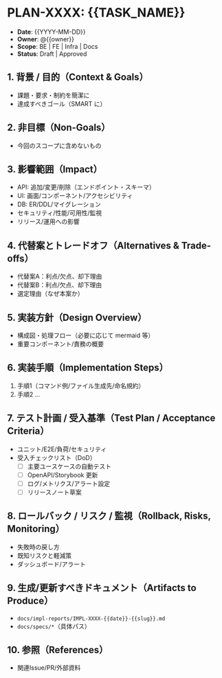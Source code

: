 # PLAN-XXXX: {{TASK_NAME}}

- **Date**: {{YYYY-MM-DD}}
- **Owner**: @{{owner}}
- **Scope**: BE | FE | Infra | Docs
- **Status**: Draft | Approved

## 1. 背景 / 目的（Context & Goals）
- 課題・要求・制約を簡潔に
- 達成すべきゴール（SMART に）

## 2. 非目標（Non-Goals）
- 今回のスコープに含めないもの

## 3. 影響範囲（Impact）
- API: 追加/変更/削除（エンドポイント・スキーマ）
- UI: 画面/コンポーネント/アクセシビリティ
- DB: ER/DDL/マイグレーション
- セキュリティ/性能/可用性/監視
- リリース/運用への影響

## 4. 代替案とトレードオフ（Alternatives & Trade-offs）
- 代替案A：利点/欠点、却下理由
- 代替案B：利点/欠点、却下理由
- 選定理由（なぜ本案か）

## 5. 実装方針（Design Overview）
- 構成図・処理フロー（必要に応じて mermaid 等）
- 重要コンポーネント/責務の概要

## 6. 実装手順（Implementation Steps）
1. 手順1（コマンド例/ファイル生成先/命名規約）
2. 手順2 …

## 7. テスト計画 / 受入基準（Test Plan / Acceptance Criteria）
- ユニット/E2E/負荷/セキュリティ
- 受入チェックリスト（DoD）
  - [ ] 主要ユースケースの自動テスト
  - [ ] OpenAPI/Storybook 更新
  - [ ] ログ/メトリクス/アラート設定
  - [ ] リリースノート草案

## 8. ロールバック / リスク / 監視（Rollback, Risks, Monitoring）
- 失敗時の戻し方
- 既知リスクと軽減策
- ダッシュボード/アラート

## 9. 生成/更新すべきドキュメント（Artifacts to Produce）
- `docs/impl-reports/IMPL-XXXX-{{date}}-{{slug}}.md`
- `docs/specs/*`（具体パス）

## 10. 参照（References）
- 関連Issue/PR/外部資料
